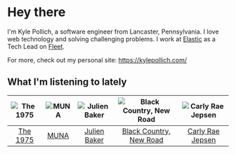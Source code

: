 # Hey there


I'm Kyle Pollich, a software engineer from Lancaster, Pennsylvania. I love web technology and solving challenging problems.
I work at [Elastic](https://www.elastic.co/) as a Tech Lead on [Fleet](https://www.elastic.co/guide/en/fleet/current/fleet-overview.html).

For more, check out my personal site: https://kylepollich.com/

## What I'm listening to lately

<!-- begin artists -->
  |![The 1975](https://i.scdn.co/image/ab6761610000f17889348336354096fd4e36ca73)|![MUNA](https://i.scdn.co/image/ab6761610000f178eff80f0e9a1932555d15cd74)|![Julien Baker](https://i.scdn.co/image/ab6761610000f17809239cf62ab2187c023fcee4)|![Black Country, New Road](https://i.scdn.co/image/ab6761610000f178aebcf58177b9739feadb00b9)|![Carly Rae Jepsen](https://i.scdn.co/image/ab6761610000f178358577f183465ae7698a53a7)|
  |:---:|:---:|:---:|:---:|:---:|
  |[The 1975](https://open.spotify.com/artist/3mIj9lX2MWuHmhNCA7LSCW)|[MUNA](https://open.spotify.com/artist/6xdRb2GypJ7DqnWAI2mHGn)|[Julien Baker](https://open.spotify.com/artist/12zbUHbPHL5DGuJtiUfsip)|[Black Country, New Road](https://open.spotify.com/artist/3PP6ghmOlDl2jaKaH0avUN)|[Carly Rae Jepsen](https://open.spotify.com/artist/6sFIWsNpZYqfjUpaCgueju)|
<!-- end artists -->
